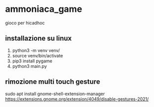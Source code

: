 # ammoniaca_game
gioco per hicadhoc

## installazione su linux

 1. python3 -m venv venv/
 2. source venv/bin/activate
 3. pip3 install pygame
 4. python3 main.py

## rimozione multi touch gesture

sudo apt install gnome-shell-extension-manager
https://extensions.gnome.org/extension/4049/disable-gestures-2021/


